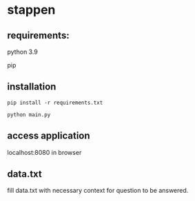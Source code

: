 # stappen

## requirements:
python 3.9

pip

## installation
```
pip install -r requirements.txt

python main.py
```

## access application
localhost:8080 in browser

## data.txt
fill data.txt with necessary context for question to be answered.
